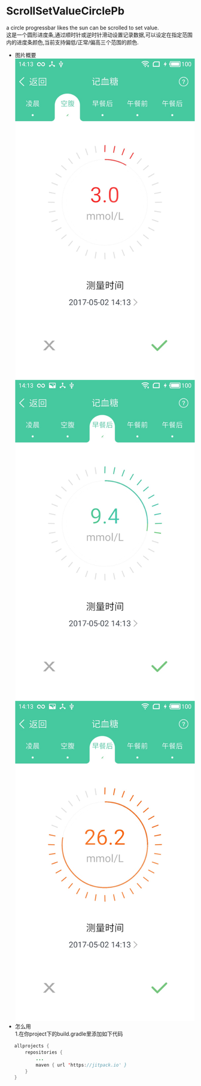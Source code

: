 # ScrollSetValueCirclePb
a circle progressbar likes the sun can be scrolled to set value.<br>
这是一个圆形进度条,通过顺时针或逆时针滑动设置记录数据,可以设定在指定范围内的进度条颜色,当前支持偏低/正常/偏高三个范围的颜色.<br>
* 图片概要<br>
![](https://github.com/jackbear168/ScrollSetValueCirclePb/raw/master/low.jpg "偏低")
![](https://github.com/jackbear168/ScrollSetValueCirclePb/raw/master/normal.jpg "正常")
![](https://github.com/jackbear168/ScrollSetValueCirclePb/raw/master/high.jpg "偏高")
* 怎么用<br>
1.在你project下的build.gradle里添加如下代码<br>
 ```Java
 	allprojects {
		repositories {
			...
			maven { url 'https://jitpack.io' }
		}
	}
```




